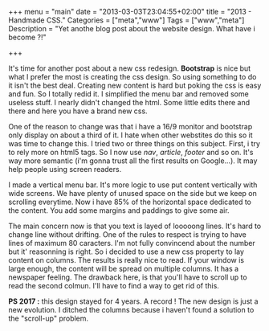 +++
menu = "main"
date = "2013-03-03T23:04:55+02:00"
title = "2013 - Handmade CSS."
Categories = ["meta","www"]
Tags = ["www","meta"]
Description = "Yet anothe blog post about the website design. What have i become ?!"

+++

It's time for another post about a new css redesign. **Bootstrap** is nice but what I prefer the most is creating the css design. So using something to do it isn't the best deal. Creating new content is hard but poking the css is easy and fun. So I totally redid it. I simplified the menu bar and removed some useless stuff. I nearly didn't changed the html. Some little edits there and there and here you have a brand new css.

One of the reason to change was that i have a 16/9 monitor and bootstrap only display on about a third of it. I hate when other webstites do this so it was time to change this. I tried two or three things on this subject. First, i try to rely more on html5 tags. So I now use *nav*, *article*, *footer* and so on. It's way more semantic (i'm gonna trust all the first results on Google…). It may help people using screen readers.

I made a vertical menu bar. It's more logic to use put content vertically with wide screens. We have plenty of unused space on the side but we keep on scrolling everytime. Now i have 85% of the horizontal space dedicated to the content. You add some margins and paddings to give some air.

The main concern now is that you text is layed of looooong lines. It's hard to change line without drifting. One of the rules to respect is trying to have lines of maximum 80 caracters. I'm not fully convincend about the number but it' reasonning is right. So i decided to use a new css property to lay content on columns. The results is really nice to read. If your window is large enough, the content will be spread on multiple columns. It has a newspaper feeling. The drawback here, is that you'll have to scroll up to read the second colmun. I'll have to find a way to get rid of this.

**PS 2017 :** this design stayed for 4 years. A record ! The new design is just a new evolution. I ditched the columns because i haven't found a solution to the "scroll-up" problem.
